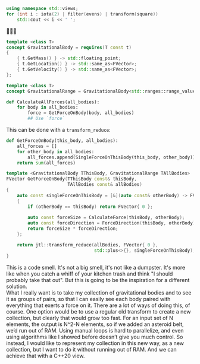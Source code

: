 <section>

```c++ []
using namespace std::views;
for (int i : iota(2) | filter(evens) | transform(square))
	std::cout << i << ' ';
``` 

<div class="huge-text">🎉🎆🎊</div>

</section>
<section data-background-image="images/solar-system.png" data-background-size="contain">
</section>
<section data-background-image="images/simplified-gravity.png" data-background-size="contain">
</section>
<section>

```c++ []
template <class T>
concept GravitationalBody = requires(T const t)
{
	{ t.GetMass() } -> std::floating_point;
	{ t.GetLocation() } -> std::same_as<FVector>;
	{ t.GetVelocity() } -> std::same_as<FVector>;
};

template <class T>
concept GravitationalRange = GravitationalBody<std::ranges::range_value_t<T>>;
```

</section>
<section data-background-image="images/simplified-gravity.png" data-background-size="contain">
</section>
<section data-background-image="images/simplified-gravity-red-forces.png" data-background-size="contain">
</section>
<section data-background-image="images/simplified-gravity-total-red-forces.png" data-background-size="contain">
</section>
<section>

```python
def CalculateAllForces(all_bodies):
    for body in all_bodies:
        force = GetForceOnBody(body, all_bodies)
        ## Use `force`
```

</section>
<section>

<div class="fragment">
This can be done with a <code>transform_reduce</code>:
</div>

```python
def GetForceOnBody(this_body, all_bodies):
    all_forces = []
    for other_body in all_bodies:
        all_forces.append(SingleForceOnThisBody(this_body, other_body))
    return sum(all_forces)
```

</section>
<section>

```c++ [|14-15|5-12||7]
template <GravitationalBody TThisBody, GravitationalRange TAllBodies>
FVector GetForceOnBody(TThisBody const& thisBody,
                       TAllBodies const& allBodies)
{
    auto const singleForceOnThisBody = [&](auto const& otherBody) -> FVector
    {
        if (otherBody == thisBody) return FVector{ 0 };
        
        auto const forceSize = CalculateForce(thisBody, otherBody);
        auto const forceDirection = ForceDirection(thisBody, otherBody);
        return forceSize * forceDirection;
    };

    return jtl::transform_reduce(allBodies, FVector{ 0 },
                                 std::plus<>{}, singleForceOnThisBody);
}
```

<aside class="notes">
This is a code smell. It's not a big smell, it's not like a dumpster. It's more like when you catch a whiff of your 
kitchen trash and think "I should probably take that out". But this is going to be the inspiration for a different 
solution.
</aside>

</section>
<section data-background-image="images/planet-transformation-bad.png" data-background-size="contain">
</section>
<section data-background-image="images/planet-transformation-bad-x.png" data-background-size="contain">
</section>
<section data-background-image="images/planet-transformation.png" data-background-size="contain">
<aside class="notes">
What I really want is to take my collection of gravitational bodies and to see it as groups of pairs, so that I can 
easily see each body paired with everything that exerts a force on it. There are a lot of ways of doing this, of course. 
One option would be to use a regular old transform to create a new collection, but clearly that would grow too fast. 
For an input set of N elements, the output is N^2-N elements, so if we added an asteroid belt, we’d run out of RAM. 
Using manual loops is hard to parallelize, and even using algorithms like I showed before doesn’t give you much control. 
So instead, I would like to represent my collection in this new way, as a new collection, but I want to do it without 
running out of RAM. And we can achieve that with a C++20 view.
</aside>
</section>
